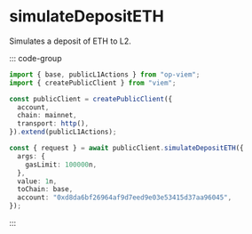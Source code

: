 # simulateDepositETH

Simulates a deposit of ETH to L2.

::: code-group

```ts [example.ts]
import { base, publicL1Actions } from "op-viem";
import { createPublicClient } from "viem";

const publicClient = createPublicClient({
  account,
  chain: mainnet,
  transport: http(),
}).extend(publicL1Actions);

const { request } = await publicClient.simulateDepositETH({
  args: {
    gasLimit: 100000n,
  },
  value: 1n,
  toChain: base,
  account: "0xd8da6bf26964af9d7eed9e03e53415d37aa96045",
});
```

:::
